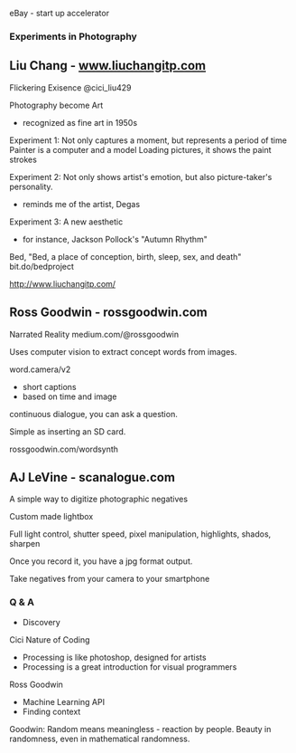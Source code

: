 eBay - start up accelerator

### Experiments in Photography

## Liu Chang - www.liuchangitp.com 
Flickering Exisence
@cici_liu429

Photography become Art
- recognized as fine art in 1950s

Experiment 1:
Not only captures a moment, but represents a period of time
Painter is a computer and a model
Loading pictures, it shows the paint strokes

Experiment 2:
Not only shows artist's emotion, but also picture-taker's personality.
- reminds me of the artist, Degas

Experiment 3:
A new aesthetic
- for instance, Jackson Pollock's "Autumn Rhythm"

Bed, "Bed, a place of conception, birth, sleep, sex, and death"
bit.do/bedproject

http://www.liuchangitp.com/

## Ross Goodwin - rossgoodwin.com 
Narrated Reality
medium.com/@rossgoodwin

Uses computer vision to extract concept words from images.

word.camera/v2
- short captions
- based on time and image

continuous dialogue, you can ask a question.

Simple as inserting an SD card.

rossgoodwin.com/wordsynth

## AJ LeVine - scanalogue.com
A simple way to digitize photographic negatives

Custom made lightbox

Full light control, shutter speed, pixel manipulation, highlights, shados, sharpen

Once you record it, you have a jpg format output.

Take negatives from your camera to your smartphone

### Q & A
* Discovery 

Cici
Nature of Coding
- Processing is like photoshop, designed for artists
- Processing is a great introduction for visual programmers

Ross Goodwin
- Machine Learning API
- Finding context

Goodwin:
Random means meaningless - reaction by people.
Beauty in randomness, even in mathematical randomness.
